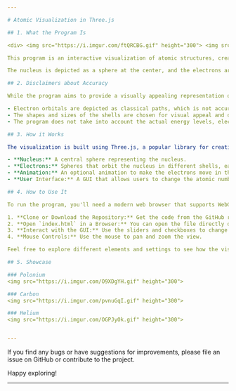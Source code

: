```yaml
---

# Atomic Visualization in Three.js

## 1. What the Program Is

<div> <img src="https://i.imgur.com/ftQRCBG.gif" height="300"> <img src="https://i.imgur.com/bubZA0L.gif" height="300"> </div>

This program is an interactive visualization of atomic structures, created using Three.js. It showcases a 3D model of an atom with configurable parameters such as atomic number, animation smoothness, and more. Users can change the atomic number to visualize different elements, zoom in and out, and enable or disable animations.

The nucleus is depicted as a sphere at the center, and the electrons are represented as spheres orbiting in different shells. The program also includes a user interface that allows users to modify various properties of the visualization.

## 2. Disclaimers about Accuracy

While the program aims to provide a visually appealing representation of atomic structures, it's important to note that the visualization is a simplified and abstract model. It does not accurately represent the complex quantum-mechanical nature of atoms.

- Electron orbitals are depicted as classical paths, which is not accurate according to quantum mechanics.
- The shapes and sizes of the shells are chosen for visual appeal and do not correspond to actual atomic orbitals.
- The program does not take into account the actual energy levels, electron spin, or other detailed properties of real atoms.

## 3. How it Works

The visualization is built using Three.js, a popular library for creating 3D content in the browser. The main components include:

- **Nucleus:** A central sphere representing the nucleus.
- **Electrons:** Spheres that orbit the nucleus in different shells, each with a distinct color.
- **Animation:** An optional animation to make the electrons move in their orbits.
- **User Interface:** A GUI that allows users to change the atomic number, animation parameters, and other settings.

## 4. How to Use It

To run the program, you'll need a modern web browser that supports WebGL.

1. **Clone or Download the Repository:** Get the code from the GitHub repository.
2. **Open `index.html` in a Browser:** You can open the file directly or use a local server.
3. **Interact with the GUI:** Use the sliders and checkboxes to change the atomic number, animation properties, and more.
4. **Mouse Controls:** Use the mouse to pan and zoom the view.

Feel free to explore different elements and settings to see how the visualization changes.

## 5. Showcase

### Polonium
<img src="https://i.imgur.com/O9XDgYH.gif" height="300"> 

### Carbon
<img src="https://i.imgur.com/pvnuGqI.gif" height="300"> 

### Helium
<img src="https://i.imgur.com/OGPJyOk.gif" height="300"> 


---
```


If you find any bugs or have suggestions for improvements, please file an issue on GitHub or contribute to the project.

Happy exploring!

---
